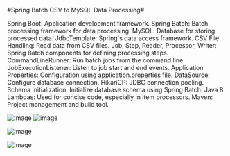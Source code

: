 
#Spring Batch CSV to MySQL Data Processing#

Spring Boot: Application development framework.
Spring Batch: Batch processing framework for data processing.
MySQL: Database for storing processed data.
JdbcTemplate: Spring's data access framework.
CSV File Handling: Read data from CSV files.
Job, Step, Reader, Processor, Writer: Spring Batch components for defining processing steps.
CommandLineRunner: Run batch jobs from the command line.
JobExecutionListener: Listen to job start and end events.
Application Properties: Configuration using application.properties file.
DataSource: Configure database connection.
HikariCP: JDBC connection pooling.
Schema Initialization: Initialize database schema using Spring Batch.
Java 8 Lambdas: Used for concise code, especially in item processors.
Maven: Project management and build tool.

![image](https://github.com/satyamjaysawal/Spring-Boot-Spring-Batch-Processing-Projects/assets/108862706/8dcef1d5-6a3e-41a4-9c66-c28cdb430bc0)
![image](https://github.com/satyamjaysawal/Spring-Boot-Spring-Batch-Processing-Projects/assets/108862706/b0439d2d-017f-4d76-a296-15ea76c5a9ef)

![image](https://github.com/satyamjaysawal/Spring-Boot-Spring-Batch-Processing-Projects/assets/108862706/f7b25412-0403-4112-92d1-7f3fc778d0dc)


![image](https://github.com/satyamjaysawal/Spring-Boot-Spring-Batch-Processing-Projects/assets/108862706/bc67f234-04d0-472f-93b0-b30318146f00)
